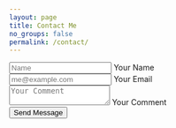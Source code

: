 ```yaml
---
layout: page
title: Contact Me
no_groups: false
permalink: /contact/
---
```


<div class="container contact-form">
    <form name="contact" action="/contact-success" method="POST" class="form" data-netlify="true">
        <div class="form-group">
            <input type="text" class="form-control" placeholder="Name" id="name" name="name" tabindex="1" required>
            <label for="name" class="form-label">Your Name</label>
        </div>
        <div class="form-group">
            <input type="email" class="form-control" placeholder="me@example.com" id="email" name="email" tabindex="2" required>
            <label for="email" class="form-label">Your Email</label>
        </div>
        <div class="form-group">
            <textarea id="comment" name="comment" placeholder="Your Comment" class="form-control" tabindex="3" required></textarea>
            <label for="comment" class="form-label textarea">Your Comment</label>
        </div>
        <button type="submit">Send Message</button>
    </form>
</div>